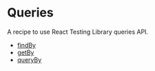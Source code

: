 # Queries

A recipe to use React Testing Library queries API.

- [findBy](./src/tests/findBy.test.js)
- [getBy](./src/tests/getBy.test.js)
- [queryBy](./src/tests/queryBy.test.js)
